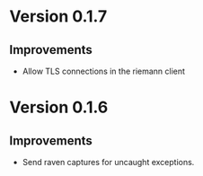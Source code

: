 # Version 0.1.7

## Improvements

- Allow TLS connections in the riemann client

# Version 0.1.6

## Improvements

- Send raven captures for uncaught exceptions.
